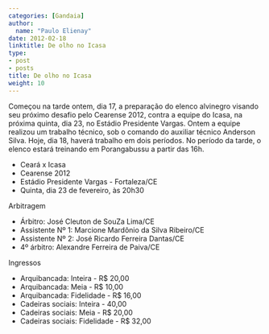 ```yaml
---
categories: [Gandaia]
author:
  name: "Paulo Elienay"
date: 2012-02-18
linktitle: De olho no Icasa
type:
- post
- posts
title: De olho no Icasa
weight: 10
---
```

Começou na tarde ontem, dia 17, a preparação do elenco alvinegro visando seu próximo desafio pelo Cearense 2012, contra a equipe do Icasa, na próxima quinta, dia 23, no Estádio Presidente Vargas.
Ontem a equipe realizou um trabalho técnico, sob o comando do auxiliar técnico Anderson Silva. Hoje, dia 18, haverá trabalho em dois períodos. No período da tarde, o elenco estará treinando em Porangabussu a partir das 16h.

* Ceará x Icasa
* Cearense 2012
* Estádio Presidente Vargas - Fortaleza/CE
* Quinta, dia 23 de fevereiro, às 20h30

Arbitragem
- Árbitro: José Cleuton de SouZa Lima/CE
- Assistente Nº 1: Marcione Mardônio da Silva Ribeiro/CE
- Assistente Nº 2: José Ricardo Ferreira Dantas/CE
- 4º árbitro: Alexandre Ferreira de Paiva/CE

Ingressos
- Arquibancada: Inteira - R$ 20,00
- Arquibancada: Meia - R$ 10,00
- Arquibancada: Fidelidade - R$ 16,00
- Cadeiras sociais: Inteira - 40,00
- Cadeiras sociais: Meia - R$ 20,00
- Cadeiras sociais: Fidelidade - R$ 32,00
